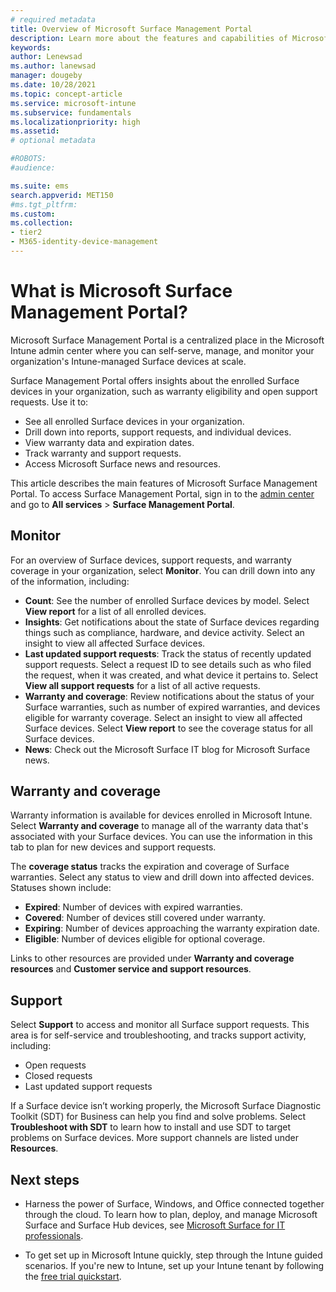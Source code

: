 ```yaml
---
# required metadata
title: Overview of Microsoft Surface Management Portal 
description: Learn more about the features and capabilities of Microsoft Surface Management Portal.     
keywords:
author: Lenewsad
ms.author: lanewsad
manager: dougeby
ms.date: 10/28/2021
ms.topic: concept-article
ms.service: microsoft-intune
ms.subservice: fundamentals
ms.localizationpriority: high
ms.assetid: 
# optional metadata

#ROBOTS:
#audience:

ms.suite: ems
search.appverid: MET150
#ms.tgt_pltfrm:
ms.custom: 
ms.collection:
- tier2
- M365-identity-device-management
---
```


# What is Microsoft Surface Management Portal?  

Microsoft Surface Management Portal is a centralized place in the Microsoft Intune admin center where you can self-serve, manage, and monitor your organization's Intune-managed Surface devices at scale.  

Surface Management Portal offers insights about the enrolled Surface devices in your organization, such as warranty eligibility and open support requests. Use it to:

* See all enrolled Surface devices in your organization.  
* Drill down into reports, support requests, and individual devices.  
* View warranty data and expiration dates.   
* Track warranty and support requests.  
* Access Microsoft Surface news and resources.  

This article describes the main features of Microsoft Surface Management Portal. To access Surface Management Portal, sign in to the [admin center](https://go.microsoft.com/fwlink/?linkid=2109431) and go to **All services** > **Surface Management Portal**. 

## Monitor  
For an overview of Surface devices, support requests, and warranty coverage in your organization, select  **Monitor**. You can drill down into any of the information, including: 

* **Count**: See the number of enrolled Surface devices by model. Select **View report** for a list of all enrolled devices.  
* **Insights**: Get notifications about the state of Surface devices regarding things such as compliance, hardware, and device activity. Select an insight to view all affected Surface devices.     
* **Last updated support requests**: Track the status of recently updated support requests. Select a request ID to see details such as who filed the request, when it was created, and what device it pertains to. Select **View all support requests** for a list of all active requests. 
* **Warranty and coverage**: Review notifications about the status of your Surface warranties, such as number of expired warranties, and devices eligible for warranty coverage. Select an insight to view all affected Surface devices. Select **View report** to see the coverage status for all Surface devices. 
* **News**: Check out the Microsoft Surface IT blog for Microsoft Surface news. 

## Warranty and coverage  
Warranty information is available for devices enrolled in Microsoft Intune. Select **Warranty and coverage** to manage all of the warranty data that's associated with your Surface devices. You can use the information in this tab to plan for new devices and support requests. 

The **coverage status** tracks the expiration and coverage of Surface warranties. Select any status to view and drill down into affected devices. Statuses shown include:    
 
 * **Expired**: Number of devices with expired warranties.  
 * **Covered**: Number of  devices still covered under warranty.  
 * **Expiring**: Number of devices approaching the warranty expiration date.  
 * **Eligible**: Number of devices eligible for optional coverage.  

Links to other resources are provided under **Warranty and coverage resources** and **Customer service and support resources**.   

## Support  
Select **Support** to access and monitor all Surface support requests. This area is for self-service and troubleshooting, and tracks support activity, including:  

* Open requests    
* Closed requests  
* Last updated support requests  

If a Surface device isn’t working properly, the Microsoft Surface Diagnostic Toolkit (SDT) for Business can help you find and solve problems. Select **Troubleshoot with SDT** to learn how to install and use SDT to target problems on Surface devices. More support channels are listed under **Resources**.  

## Next steps

* Harness the power of Surface, Windows, and Office connected together through the cloud. To learn how to plan, deploy, and manage Microsoft Surface and Surface Hub devices, see [Microsoft Surface for IT professionals](/surface/).   

* To get set up in Microsoft Intune quickly, step through the Intune guided scenarios. If you're new to Intune, set up your Intune tenant by following the [free trial quickstart](free-trial-sign-up.md).